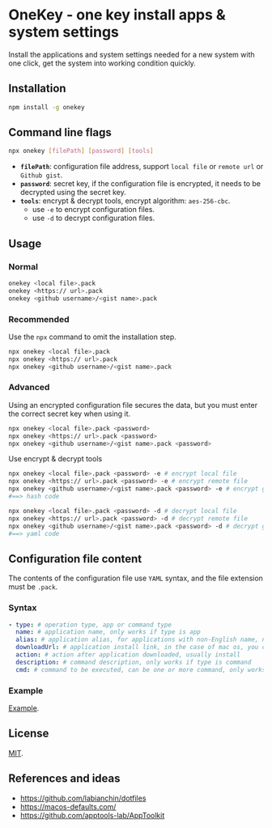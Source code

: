 # OneKey - one key install apps & system settings

Install the applications and system settings needed for a new system with one click, get the system into working condition quickly.

## Installation

```bash
npm install -g onekey
```

## Command line flags

```bash
npx onekey [filePath] [password] [tools]
```

- **`filePath`**: configuration file address, support `local file` or `remote url` or `Github gist`.
- **`password`**: secret key, if the configuration file is encrypted, it needs to be decrypted using the secret key.
- **`tools`**: encrypt & decrypt tools, encrypt algorithm: `aes-256-cbc`.
  - use `-e` to encrypt configuration files.
  - use `-d` to decrypt configuration files.

## Usage

### Normal

```bash
onekey <local file>.pack
onekey <https:// url>.pack
onekey <github username>/<gist name>.pack
```

### Recommended

Use the `npx` command to omit the installation step.

```bash
npx onekey <local file>.pack
npx onekey <https:// url>.pack
npx onekey <github username>/<gist name>.pack
```

### Advanced

Using an encrypted configuration file secures the data, but you must enter the correct secret key when using it.

```bash
npx onekey <local file>.pack <password>
npx onekey <https:// url>.pack <password>
npx onekey <github username>/<gist name>.pack <password>
```

Use encrypt & decrypt tools

```bash
npx onekey <local file>.pack <password> -e # encrypt local file
npx onekey <https:// url>.pack <password> -e # encrypt remote file
npx onekey <github username>/<gist name>.pack <password> -e # encrypt gist file
#==> hash code

npx onekey <local file>.pack <password> -d # decrypt local file
npx onekey <https:// url>.pack <password> -d # decrypt remote file
npx onekey <github username>/<gist name>.pack <password> -d # decrypt gist file
#==> yaml code
```

## Configuration file content

The contents of the configuration file use `YAML` syntax, and the file extension must be `.pack`.

### Syntax

```yml
- type: # operation type, app or command type
  name: # application name, only works if type is app
  alias: # application alias, for applications with non-English name, not required
  downloadUrl: # application install link, in the case of mac os, you can also specify the link for the intel and arm versions separately
  action: # action after application downloaded, usually install
  description: # command description, only works if type is command
  cmd: # command to be executed, can be one or more command, only works if type is command
```

### Example

[Example](examples/apps.pack).

## License

[MIT](LICENSE).

## References and ideas

- https://github.com/labianchin/dotfiles
- https://macos-defaults.com/
- https://github.com/apptools-lab/AppToolkit
